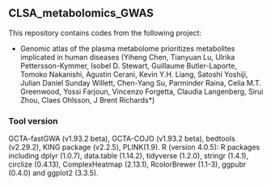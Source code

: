 ## CLSA_metabolomics_GWAS

This repository contains codes from the following project:

* Genomic atlas of the plasma metabolome prioritizes metabolites implicated in human diseases
(Yiheng Chen, Tianyuan Lu, Ulrika Pettersson-Kymmer, Isobel D. Stewart, Guillaume Butler-Laporte, Tomoko Nakanishi, Agustin Cerani,  Kevin Y.H. Liang, Satoshi Yoshiji, Julian Daniel Sunday Willett, Chen-Yang Su, Parminder Raina,  Celia M.T. Greenwood, Yossi Farjoun, Vincenzo Forgetta, Claudia Langenberg, Sirui Zhou, Claes Ohlsson, J Brent Richards*)

### Tool version
GCTA-fastGWA (v1.93.2 beta), GCTA-COJO (v1.93.2 beta), bedtools (v2.29.2), KING package (v2.2.5), PLINK(1.9).
R (version 4.0.5): R packages including dplyr (1.0.7), data.table (1.14.2), tidyverse (1.2.0), stringr (1.4.1), circlize (0.4.13), ComplexHeatmap (2.13.1), RcolorBrewer (1.1-3), ggpubr (0.4.0) and ggplot2 (3.3.5).

